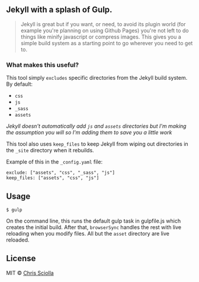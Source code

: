 ## Jekyll with a splash of Gulp.
> Jekyll is great but if you want, or need, to avoid its plugin world (for example you're planning on using Github Pages) you're not left to do things like minify javascript or compress images. This gives you a simple build system as a starting point to go wherever you need to get to.

### What makes this useful?
This tool simply `excludes` specific directories from the Jekyll build system. By default:
 - `css`
 - `js`
 - `_sass`
 - `assets`

_Jekyll doesn't automatically add `js` and `assets` directories but I'm making the assumption you will
so I'm adding them to save you a little work_

This tool also uses `keep_files` to keep Jekyll from wiping out directories in the `_site` directory when
it rebuilds.

Example of this in the `_config.yaml` file:

```
exclude: ["assets", "css", "_sass", "js"]
keep_files: ["assets", "css", "js"]
```

## Usage

```
$ gulp
```

On the command line, this runs the default gulp task in gulpfile.js which creates the initial build. After that, `browserSync` handles the rest with live reloading when you modify files. All but the `asset` directory are live reloaded.

## License
MIT &copy; [Chris Sciolla](https://twitter.com/csciolla)
